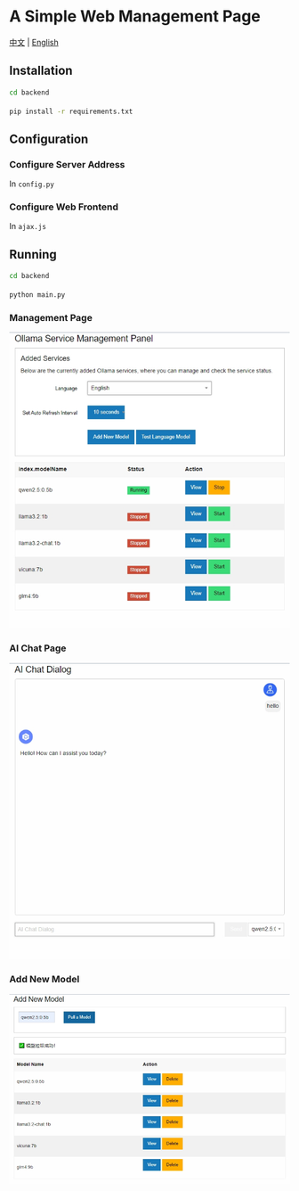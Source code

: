 # A Simple Web Management Page

[中文](README.md) | [English](README_en.md)

## Installation

```bash
cd backend

pip install -r requirements.txt
```

## Configuration

### Configure Server Address

In `config.py`

### Configure Web Frontend

In `ajax.js`

## Running

```bash
cd backend

python main.py
```

### Management Page

![](docs/en/manage.png)

### AI Chat Page

![](docs/en/chat.png)

### Add New Model

![](docs/en/add_new_model.png)